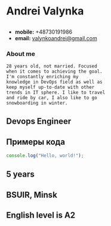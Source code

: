 # Andrei Valynka

## 
* **mobile:** +48730191986 
* **email:** valynkoandrei@gmail.com

### About me
```
28 years old, not married. Focused
when it comes to achieving the goal.
I'm constantly enriching my
knowledge in DevOps field as well as
keep myself up-to-date with other
trends in IT sphere. I like to travel
and ride by car, I also like to go
snowboarding in winter.
```

## Devops Engineer

## Примеры кода
```javascript
console.log("Hello, world!");
```

## 5 years

## BSUIR, Minsk

## English level is A2